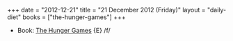 +++
date = "2012-12-21"
title = "21 December 2012 (Friday)"
layout = "daily-diet"
books = ["the-hunger-games"]
+++


* Book: [The Hunger Games](/books/the-hunger-games) {E} /f/